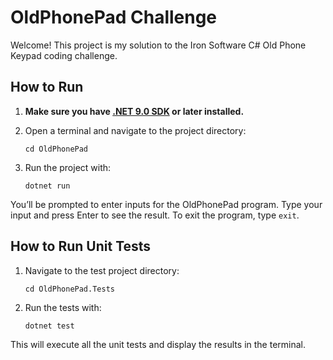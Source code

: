 # OldPhonePad Challenge

Welcome! This project is my solution to the Iron Software C# Old Phone Keypad coding challenge.

## How to Run

1. **Make sure you have [.NET 9.0 SDK](https://dotnet.microsoft.com/en-us/download) or later installed.**
2. Open a terminal and navigate to the project directory:

   ```
   cd OldPhonePad
   ```

3. Run the project with:

   ```
   dotnet run
   ```

You’ll be prompted to enter inputs for the OldPhonePad program. Type your input and press Enter to see the result. To exit the program, type `exit`.

## How to Run Unit Tests

1. Navigate to the test project directory:

   ```
   cd OldPhonePad.Tests
   ```

2. Run the tests with:

   ```
   dotnet test
   ```

This will execute all the unit tests and display the results in the terminal.
